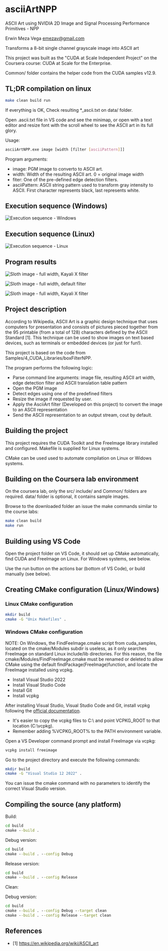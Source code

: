 # asciiArtNPP

ASCII Art using NVIDIA 2D Image and Signal Processing Performance Primitives - NPP

Erwin Meza Vega <emezav@gmail.com>

Transforms a 8-bit single channel grayscale image into ASCII art

This project was built as the "CUDA at Scale Independent Project" on the Coursera course: CUDA at Scale for the Enterprise.

Common/ folder contains the helper code from the CUDA samples v12.9.

## TL;DR compilation on linux

```sh
make clean build run
```

If everything is OK, Check resulting *_ascii.txt on data/ folder.

Open .ascii.txt file in VS code and see the minimap, or open with a text editor and resize font with the scroll wheel to see
the ASCII art in its full glory.

Usage:

```sh
asciiArtNPP.exe image [width [filter [asciiPattern]]]
```

Program arguments:

- image: PGM image to converto to ASCII art.
- width: Width of the resulting ASCII art. 0 = original image width
- fiter: One of the pre-defined edge detection filters.
- asciiPattern: ASCII string pattern used to transform gray intensity to ASCII.
  First character represents black, last represents white.

## Execution sequence (Windows)

![Execution sequence - Windows](./example_results/build_execution_sequence_windows.png)

## Execution sequence (Linux)

![Execution sequence - Linux](./example_results/build_execution_sequence_linux.png)

## Program results

![Sloth image - full width, Kayali X filter](./example_results/sloth_80_ascii.png)

![Sloth image - full width, default filter](./example_results/sloth_full_ascii.png)

![Sloth image - full width, Kayali X filter](./example_results/sloth_full_kayali_x_ascii.png)


## Project description

According to Wikipedia, ASCII Art is a graphic design technique that uses computers for presentation and consists of pictures pieced together from the 95 printable (from a total of 128) characters defined by the ASCII Standard [1]. This technique can be used to show images on text based devices, such as terminals or embedded devices (or just for fun!).

This project is based on the code from Samples/4_CUDA_Libraries/boxFilterNPP.

The program performs the following logic:

- Parse command line arguments: image file, resulting ASCII art width, edge detection filter and ASCII translation table pattern
- Open the PGM image
- Detect edges using one of the predefined filters
- Resize the image if requested by user.
- Apply the AsciiArt filter (Developed on this project) to convert the image to an ASCII representation
- Send the ASCII representation to an output stream, cout by default.

## Building the project

This project requires the CUDA Toolkit and the FreeImage library installed and configured. Makefile is supplied for Linux systems.

CMake can be used used to automate compilation on Linux or Widows systems.

## Building on the Coursera lab environment

On the coursera lab, only the src/ include/ and Common/ folders are required.
data/ folder is optional, it contains sample images.

Browse to the downloaded folder an issue the make commands similar to the course labs:

```sh
make clean build
make run
```


## Building using VS Code

Open the project folder on VS Code, it should set up CMake automatically, find CUDA and FreeImage on Linux. For Windows systems, see below.

Use the run button on the actions bar (bottom of VS Code), or build manually (see below).

## Creating CMake configuration (Linux/Windows)

### Linux CMake configuration

```sh
mkdir build
cmake -G "Unix Makefiles" .
```

### Windows CMake configuration

NOTE: On Windows, the FindFeeImage.cmake script from cuda_samples, located on the cmake/Modules subdir is useless, as it only searches FreeImage on standard Linux include/lib directories. For this reason, the file cmake/Modules/FindFreeImage.cmake must be renamed or deleted to allow CMake using the default findPackage(FreeImage)function, and locate the FreeImage installed using vcpkg.

- Install Visual Studio 2022
- Install Visual Studio Code
- Install Git
- Install vcpkg

After installing Visual Studio, Visual Studio Code and Git, install vcpkg following the [official documentation](https://learn.microsoft.com/en-us/vcpkg/get_started/get-started?pivots=shell-powershell).

- It's easier to copy the vcpkg files to C:\ and point VCPKG_ROOT to that location (C:\vcpkg).
- Remember adding %VCPKG_ROOT% to the PATH environment variable.

Open a VS Developer command prompt and install FreeImage via vcpkg:

```cmd
vcpkg install freeimage
```

Go to the project directory and execute the following commands:

```sh
mkdir build
cmake -G "Visual Studio 12 2022" .
```

You can issue the cmake command with no parameters to identify the correct Visual Studio version.

## Compiling the source (any platform)

Build:

```cmd
cd build
cmake --build .
```

Debug version:

```cmd
cd build
cmake --build . --config Debug
```

Release version:

```cmd
cd build
cmake --build . --config Release
```

Clean:

Debug version:

```cmd
cd build
cmake --build . --config Debug --target clean
cmake --build . --config Release --target clean
```

## References

- [1] https://en.wikipedia.org/wiki/ASCII_art